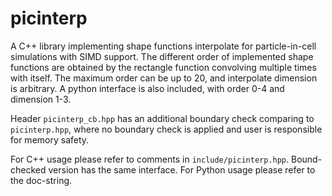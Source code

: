 # picinterp

A C++ library implementing shape functions interpolate for particle-in-cell simulations with SIMD support. The different order of implemented shape functions are obtained by the rectangle function convolving multiple times with itself. The maximum order can be up to 20, and interpolate dimension is arbitrary. A python interface is also included, with order 0-4 and dimension 1-3.

Header `picinterp_cb.hpp` has an additional boundary check comparing to `picinterp.hpp`, where no boundary check is applied and user is responsible for memory safety.

For C++ usage please refer to comments in `include/picinterp.hpp`. Bound-checked version has the same interface. For Python usage please refer to the doc-string.
